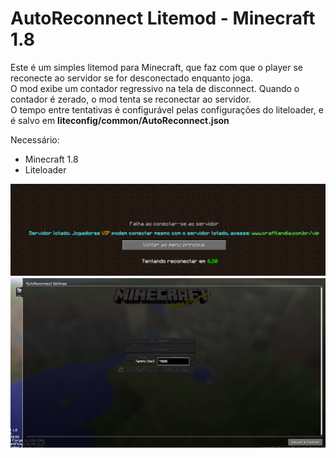 # AutoReconnect Litemod - Minecraft 1.8
Este é um simples litemod para Minecraft, que faz com que o player se reconecte ao servidor se for desconectado enquanto joga.  
O mod exibe um contador regressivo na tela de disconnect. Quando o contador é zerado, o mod tenta se reconectar ao servidor.  
O tempo entre tentativas é configurável pelas configurações do liteloader, e é salvo em **liteconfig/common/AutoReconnect.json** 

Necessário:  
- Minecraft 1.8  
- Liteloader
  
![contagem regressiva](img/countdown.png)
![configuração](img/settings.png)


